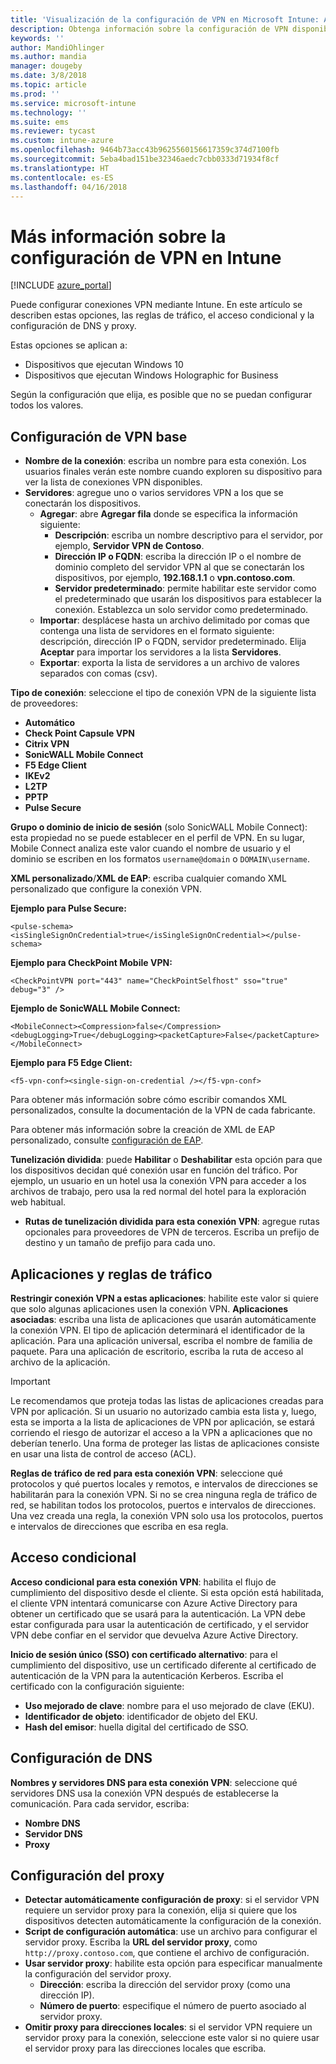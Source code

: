 ```yaml
---
title: 'Visualización de la configuración de VPN en Microsoft Intune: Azure | Microsoft Docs'
description: Obtenga información sobre la configuración de VPN disponible en Microsoft Intune, para qué se usa y qué hace, incluidas las reglas de tráfico, el acceso condicional y la configuración de DNS y proxy para dispositivos Windows 10 y Windows Holographic for Business.
keywords: ''
author: MandiOhlinger
ms.author: mandia
manager: dougeby
ms.date: 3/8/2018
ms.topic: article
ms.prod: ''
ms.service: microsoft-intune
ms.technology: ''
ms.suite: ems
ms.reviewer: tycast
ms.custom: intune-azure
ms.openlocfilehash: 9464b73acc43b9625560156617359c374d7100fb
ms.sourcegitcommit: 5eba4bad151be32346aedc7cbb0333d71934f8cf
ms.translationtype: HT
ms.contentlocale: es-ES
ms.lasthandoff: 04/16/2018
---
```

# <a name="read-about-the-vpn-settings-in-intune"></a>Más información sobre la configuración de VPN en Intune

[!INCLUDE [azure_portal](./includes/azure_portal.md)]

Puede configurar conexiones VPN mediante Intune. En este artículo se describen estas opciones, las reglas de tráfico, el acceso condicional y la configuración de DNS y proxy.

Estas opciones se aplican a:

- Dispositivos que ejecutan Windows 10
- Dispositivos que ejecutan Windows Holographic for Business

Según la configuración que elija, es posible que no se puedan configurar todos los valores.

## <a name="base-vpn-settings"></a>Configuración de VPN base

- **Nombre de la conexión**: escriba un nombre para esta conexión. Los usuarios finales verán este nombre cuando exploren su dispositivo para ver la lista de conexiones VPN disponibles.
- **Servidores**: agregue uno o varios servidores VPN a los que se conectarán los dispositivos.
  - **Agregar**: abre **Agregar fila** donde se especifica la información siguiente:
    - **Descripción**: escriba un nombre descriptivo para el servidor, por ejemplo, **Servidor VPN de Contoso**.
    - **Dirección IP o FQDN**: escriba la dirección IP o el nombre de dominio completo del servidor VPN al que se conectarán los dispositivos, por ejemplo, **192.168.1.1** o **vpn.contoso.com**.
    - **Servidor predeterminado**: permite habilitar este servidor como el predeterminado que usarán los dispositivos para establecer la conexión. Establezca un solo servidor como predeterminado.
  - **Importar**: desplácese hasta un archivo delimitado por comas que contenga una lista de servidores en el formato siguiente: descripción, dirección IP o FQDN, servidor predeterminado. Elija **Aceptar** para importar los servidores a la lista **Servidores**.
  - **Exportar**: exporta la lista de servidores a un archivo de valores separados con comas (csv).

**Tipo de conexión**: seleccione el tipo de conexión VPN de la siguiente lista de proveedores:

- **Automático**
- **Check Point Capsule VPN**
- **Citrix VPN**
- **SonicWALL Mobile Connect**
- **F5 Edge Client**
- **IKEv2**
- **L2TP**
- **PPTP**
- **Pulse Secure**

**Grupo o dominio de inicio de sesión** (solo SonicWALL Mobile Connect): esta propiedad no se puede establecer en el perfil de VPN. En su lugar, Mobile Connect analiza este valor cuando el nombre de usuario y el dominio se escriben en los formatos `username@domain` o `DOMAIN\username`.

**XML personalizado**/**XML de EAP**: escriba cualquier comando XML personalizado que configure la conexión VPN.

**Ejemplo para Pulse Secure:**

```
<pulse-schema><isSingleSignOnCredential>true</isSingleSignOnCredential></pulse-schema>
```

**Ejemplo para CheckPoint Mobile VPN:**

```
<CheckPointVPN port="443" name="CheckPointSelfhost" sso="true" debug="3" />
```

**Ejemplo de SonicWALL Mobile Connect:**

```
<MobileConnect><Compression>false</Compression><debugLogging>True</debugLogging><packetCapture>False</packetCapture></MobileConnect>
```

**Ejemplo para F5 Edge Client:**

```
<f5-vpn-conf><single-sign-on-credential /></f5-vpn-conf>
```

Para obtener más información sobre cómo escribir comandos XML personalizados, consulte la documentación de la VPN de cada fabricante.

Para obtener más información sobre la creación de XML de EAP personalizado, consulte [configuración de EAP](https://docs.microsoft.com/windows/client-management/mdm/eap-configuration).

**Tunelización dividida**: puede **Habilitar** o **Deshabilitar** esta opción para que los dispositivos decidan qué conexión usar en función del tráfico. Por ejemplo, un usuario en un hotel usa la conexión VPN para acceder a los archivos de trabajo, pero usa la red normal del hotel para la exploración web habitual.
- **Rutas de tunelización dividida para esta conexión VPN**: agregue rutas opcionales para proveedores de VPN de terceros. Escriba un prefijo de destino y un tamaño de prefijo para cada uno.

## <a name="apps-and-traffic-rules"></a>Aplicaciones y reglas de tráfico

**Restringir conexión VPN a estas aplicaciones**: habilite este valor si quiere que solo algunas aplicaciones usen la conexión VPN.
**Aplicaciones asociadas**: escriba una lista de aplicaciones que usarán automáticamente la conexión VPN. El tipo de aplicación determinará el identificador de la aplicación. Para una aplicación universal, escriba el nombre de familia de paquete. Para una aplicación de escritorio, escriba la ruta de acceso al archivo de la aplicación.

>[!IMPORTANT]
>Le recomendamos que proteja todas las listas de aplicaciones creadas para VPN por aplicación. Si un usuario no autorizado cambia esta lista y, luego, esta se importa a la lista de aplicaciones de VPN por aplicación, se estará corriendo el riesgo de autorizar el acceso a la VPN a aplicaciones que no deberían tenerlo. Una forma de proteger las listas de aplicaciones consiste en usar una lista de control de acceso (ACL).

**Reglas de tráfico de red para esta conexión VPN**: seleccione qué protocolos y qué puertos locales y remotos, e intervalos de direcciones se habilitarán para la conexión VPN. Si no se crea ninguna regla de tráfico de red, se habilitan todos los protocolos, puertos e intervalos de direcciones. Una vez creada una regla, la conexión VPN solo usa los protocolos, puertos e intervalos de direcciones que escriba en esa regla.

## <a name="conditional-access"></a>Acceso condicional

**Acceso condicional para esta conexión VPN**: habilita el flujo de cumplimiento del dispositivo desde el cliente. Si esta opción está habilitada, el cliente VPN intentará comunicarse con Azure Active Directory para obtener un certificado que se usará para la autenticación. La VPN debe estar configurada para usar la autenticación de certificado, y el servidor VPN debe confiar en el servidor que devuelva Azure Active Directory.

**Inicio de sesión único (SSO) con certificado alternativo**: para el cumplimiento del dispositivo, use un certificado diferente al certificado de autenticación de la VPN para la autenticación Kerberos. Escriba el certificado con la configuración siguiente:

- **Uso mejorado de clave**: nombre para el uso mejorado de clave (EKU).
- **Identificador de objeto**: identificador de objeto del EKU.
- **Hash del emisor**: huella digital del certificado de SSO.

## <a name="dns-settings"></a>Configuración de DNS

**Nombres y servidores DNS para esta conexión VPN**: seleccione qué servidores DNS usa la conexión VPN después de establecerse la comunicación.
Para cada servidor, escriba:
- **Nombre DNS**
- **Servidor DNS**
- **Proxy**

## <a name="proxy-settings"></a>Configuración del proxy

- **Detectar automáticamente configuración de proxy**: si el servidor VPN requiere un servidor proxy para la conexión, elija si quiere que los dispositivos detecten automáticamente la configuración de la conexión.
- **Script de configuración automática**: use un archivo para configurar el servidor proxy. Escriba la **URL del servidor proxy**, como `http://proxy.contoso.com`, que contiene el archivo de configuración.
- **Usar servidor proxy**: habilite esta opción para especificar manualmente la configuración del servidor proxy.
  - **Dirección**: escriba la dirección del servidor proxy (como una dirección IP).
  - **Número de puerto**: especifique el número de puerto asociado al servidor proxy.
- **Omitir proxy para direcciones locales**: si el servidor VPN requiere un servidor proxy para la conexión, seleccione este valor si no quiere usar el servidor proxy para las direcciones locales que escriba.
